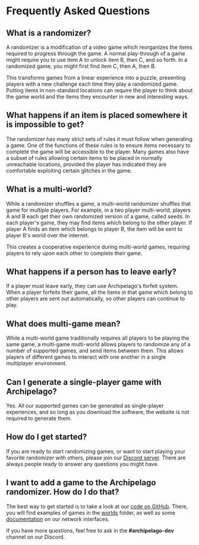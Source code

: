 # Frequently Asked Questions

## What is a randomizer?
A randomizer is a modification of a video game which reorganizes the items required to progress through the game.
A normal play-through of a game might require you to use item A to unlock item B, then C, and so forth. In a
randomized game, you might first find item C, then A, then B.

This transforms games from a linear experience into a puzzle, presenting players with a new challenge each time they
play a randomized game. Putting items in non-standard locations can require the player to think about the game world
and the items they encounter in new and interesting ways.

## What happens if an item is placed somewhere it is impossible to get?
The randomizer has many strict sets of rules it must follow when generating a game. One of the functions of these
rules is to ensure items necessary to complete the game will be accessible to the player. Many games also have a
subset of rules allowing certain items to be placed in normally unreachable locations, provided the player has
indicated they are comfortable exploiting certain glitches in the game.

## What is a multi-world?
While a randomizer shuffles a game, a multi-world randomizer shuffles that game for multiple players. For example,
in a two player multi-world, players A and B each get their own randomized version of a game, called seeds. In each
player's game, they may find items which belong to the other player. If player A finds an item which belongs to
player B, the item will be sent to player B's world over the internet.

This creates a cooperative experience during multi-world games, requiring players to rely upon each other to complete
their game.

## What happens if a person has to leave early?
If a player must leave early, they can use Archipelago's forfeit system. When a player forfeits their game, all
the items in that game which belong to other players are sent out automatically, so other players can continue to
play.

## What does multi-game mean?
While a multi-world game traditionally requires all players to be playing the same game, a multi-game multi-world
allows players to randomize any of a number of supported games, and send items between them. This allows players of
different games to interact with one another in a single multiplayer environment.

## Can I generate a single-player game with Archipelago?
Yes. All our supported games can be generated as single-player experiences, and so long as you download the software,
the website is not required to generate them.

## How do I get started?
If you are ready to start randomizing games, or want to start playing your favorite randomizer with others,
please join our [Discord server](https://discord.gg/8Z65BR2). There are always people ready to answer any questions
you might have.

## I want to add a game to the Archipelago randomizer. How do I do that?
The best way to get started is to take a look at our [code on GitHub](https://github.com/ArchipelagoMW/Archipelago).
There, you will find examples of games in the [worlds](https://github.com/ArchipelagoMW/Archipelago/tree/main/worlds)
folder, as well as some [documentation](https://github.com/ArchipelagoMW/Archipelago/tree/main/docs) on our
network interfaces.

If you have more questions, feel free to ask in the **#archipelago-dev** channel on our Discord.
